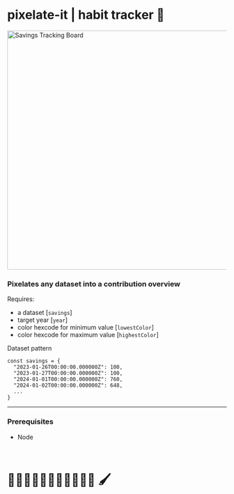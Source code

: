 # pixelate-it | habit tracker 🎨 

<img width="549" alt="Savings Tracking Board" src="https://github.com/piavalentin/pixelateit/assets/9430235/fdc13bd8-c969-44c4-ba97-aa53218f0193">

### Pixelates any dataset into a contribution overview

Requires: 
- a dataset [`savings`]
- target year [`year`]
- color hexcode for minimum value [`lowestColor`]
- color hexcode for maximum value [`highestColor`]


Dataset pattern
```
const savings = {
  "2023-01-26T00:00:00.000000Z": 100,
  "2023-01-27T00:00:00.000000Z": 100,
  "2024-01-01T00:00:00.000000Z": 760,
  "2024-01-02T00:00:00.000000Z": 648,
  ...
}
```

---

### Prerequisites 

- Node

<br/>

# 🌈🌈🌈🌈🌈🌈🌈🌈🌈🌈🌈 🖌 
